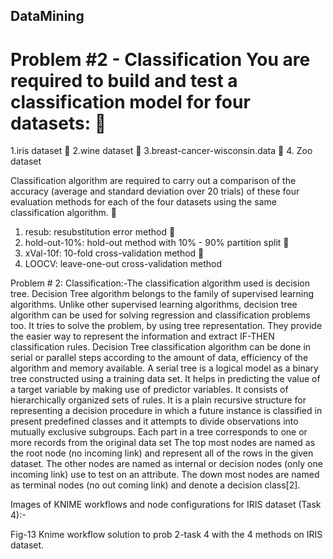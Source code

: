## DataMining
# Problem #2 - Classification You are required to build and test a classification model for four datasets:  
1.iris dataset  2.wine dataset  3.breast-cancer-wisconsin.data  4. Zoo dataset


Classification algorithm are required to carry out a comparison of the accuracy (average and standard deviation over 20 trials) of these four evaluation methods for each of the four datasets using the same classification algorithm.  
1. resub: resubstitution error method  
2. hold-out-10%: hold-out method with 10% - 90% partition split   
3. xVal-10f: 10-fold cross-validation method   
4. LOOCV: leave-one-out cross-validation method


Problem # 2: Classification:-The classification algorithm used is decision tree. 
Decision Tree algorithm belongs to the family of supervised learning algorithms. Unlike other supervised learning algorithms, decision tree algorithm can be used for solving regression and classification problems too. It tries to solve the problem, by using tree representation. They provide the easier way to represent the information and extract IF-THEN classification rules. Decision Tree classification algorithm can be done in serial or parallel steps according to the amount of data, efficiency of the algorithm and memory available. A serial tree is a logical model as a binary tree constructed using a training data set. It helps in predicting the value of a target variable by making use of predictor variables. It consists of hierarchically organized sets of rules. It is a plain recursive structure for representing a decision procedure in which a future instance is classified in present predefined classes and it attempts to divide observations into mutually exclusive subgroups. Each part in a tree corresponds to one or more records from the original data set The top most nodes are named as the root node (no incoming link) and represent all of the rows in the given dataset. The other nodes are named as internal or decision nodes (only one incoming link) use to test on an attribute. The down most nodes are named as terminal nodes (no out coming link) and denote a decision class[2]. 


Images of KNIME workflows and node configurations for IRIS dataset (Task 4):-                             
 
Fig-13 Knime workflow solution to prob 2-task 4 with the 4 methods on IRIS dataset. 
